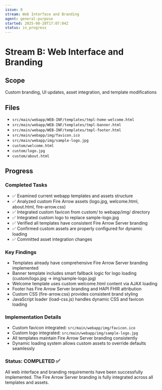 ```yaml
---
issue: 8
stream: Web Interface and Branding
agent: general-purpose
started: 2025-08-28T17:07:04Z
status: in_progress
---
```


# Stream B: Web Interface and Branding

## Scope
Custom branding, UI updates, asset integration, and template modifications

## Files
- `src/main/webapp/WEB-INF/templates/tmpl-home-welcome.html`
- `src/main/webapp/WEB-INF/templates/tmpl-banner.html`
- `src/main/webapp/WEB-INF/templates/tmpl-footer.html`
- `src/main/webapp/img/favicon.ico`
- `src/main/webapp/img/sample-logo.jpg`
- `custom/welcome.html`
- `custom/logo.jpg`
- `custom/about.html`

## Progress

### Completed Tasks
- ✅ Examined current webapp templates and assets structure
- ✅ Analyzed custom Fire Arrow assets (logo.jpg, welcome.html, about.html, fire-arrow.css)
- ✅ Integrated custom favicon from custom/ to webapp/img/ directory
- ✅ Integrated custom logo to replace sample-logo.jpg
- ✅ Verified all templates have consistent Fire Arrow Server branding
- ✅ Confirmed custom assets are properly configured for dynamic loading
- ✅ Committed asset integration changes

### Key Findings
- Templates already have comprehensive Fire Arrow Server branding implemented
- Banner template includes smart fallback logic for logo loading (custom/logo.jpg → img/sample-logo.jpg)
- Welcome template uses custom welcome.html content via AJAX loading
- Footer has Fire Arrow Server branding and HAPI FHIR attribution
- Custom CSS (fire-arrow.css) provides consistent brand styling
- JavaScript loader (load-css.js) handles dynamic CSS and favicon loading

### Implementation Details
- Custom favicon integrated: `src/main/webapp/img/favicon.ico`
- Custom logo integrated: `src/main/webapp/img/sample-logo.jpg` 
- All templates maintain Fire Arrow Server branding consistently
- Dynamic loading system allows custom assets to override defaults seamlessly

### Status: COMPLETED ✅
All web interface and branding requirements have been successfully implemented. The Fire Arrow Server branding is fully integrated across all templates and assets.